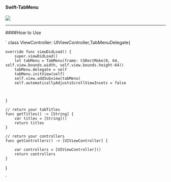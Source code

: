 #### Swift-TabMenu
![](https://github.com/candRabbit/Swift-TabMenu/blob/master/screenshot/tab-menu.gif)
***
####How to Use 

`
class ViewController: UIViewController,TabMenuDelegate{

   
    override func viewDidLoad() {
        super.viewDidLoad()
        let tabMenu = TabMenu(frame: CGRectMake(0, 64, self.view.bounds.width, self.view.bounds.height-64))
        tabMenu.delegate = self
        tabMenu.initView(self)
        self.view.addSubview(tabMenu)
        self.automaticallyAdjustsScrollViewInsets = false
     
    
   
    }
    
    // return your tabTitles
    func getTitles() -> [String] {
        var titles = [String]()
        return titles
    }
    
    // return your controllers
    func getControllers() -> [UIViewController] {
        
        var controllers = [UIViewController]()
        return controllers
    }

}

`
